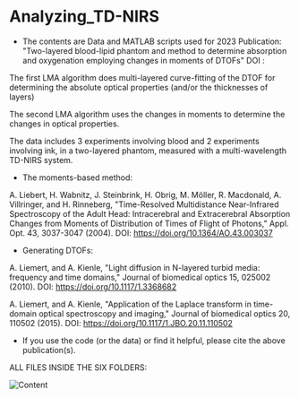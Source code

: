# Analyzing_TD-NIRS
- The contents are Data and MATLAB scripts used for 2023 Publication:
"Two-layered blood-lipid phantom and method to determine absorption and oxygenation employing changes in moments of DTOFs"
DOI  : 

The first LMA algorithm does multi-layered curve-fitting of the DTOF for determining the absolute optical properties (and/or the thicknesses of layers)

The second LMA algorithm uses the changes in moments to determine the changes in optical properties.

The data includes 3 experiments involving blood and 2 experiments involving ink, in a two-layered phantom, measured with a multi-wavelength TD-NIRS system.

- The moments-based method:

A. Liebert, H. Wabnitz, J. Steinbrink, H. Obrig, M. Möller, R. Macdonald, A. Villringer, and H. Rinneberg, 
"Time-Resolved Multidistance Near-Infrared Spectroscopy of the Adult Head: Intracerebral and Extracerebral Absorption Changes from Moments of Distribution of Times of Flight of Photons," Appl. Opt. 43, 3037-3047 (2004).
DOI:  https://doi.org/10.1364/AO.43.003037

- Generating DTOFs:

A. Liemert, and A. Kienle, "Light diffusion in N-layered turbid media: frequency and time domains," Journal of biomedical optics 15, 025002 (2010).
DOI:  https://doi.org/10.1117/1.3368682

A. Liemert, and A. Kienle, "Application of the Laplace transform in time-domain optical spectroscopy and imaging," Journal of biomedical optics 20, 110502 (2015).
DOI:  https://doi.org/10.1117/1.JBO.20.11.110502

- If you use the code (or the data) or find it helpful, please cite the above publication(s). 


ALL FILES INSIDE THE SIX FOLDERS: 





![Content](https://github.com/asudakou/Analyzing_TD-NIRS/assets/133748951/eb1de394-c6bd-41e7-a964-530b67e58d7a)
